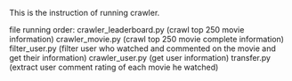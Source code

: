This is the instruction of running crawler.

file running order: crawler_leaderboard.py (crawl top 250 movie information)
                    crawler_movie.py (crawl top 250 movie complete information)
                    filter_user.py (filter user who watched and commented on the movie and get their information)
                    crawler_user.py (get user information)
                    transfer.py (extract user comment rating of each movie he watched)
